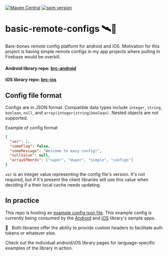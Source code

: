 [![Maven Central](https://maven-badges.herokuapp.com/maven-central/io.github.bradpatras/brc-android/badge.png)](https://maven-badges.herokuapp.com/maven-central/io.github.bradpatras/brc-android)
[![spm version](https://img.shields.io/badge/Swift%20Package%20Manager-0.1.0-blue)](https://github.com/BradPatras/brc-ios/releases)
# basic-remote-configs  🛰📝
Bare-bones remote config platform for android and iOS.  Motivation for this project is having simple remote configs in my app projects where pulling in Firebase would be overkill.

#### Android library repo: [brc-android](https://github.com/BradPatras/brc-android)
#### iOS library repo: [brc-ios](https://github.com/BradPatras/brc-ios)

## Config file format
Configs are in JSON format. Compatible data types include `integer`, `string`, `boolean`, `null`, and `array(integer|string|boolean)`. Nested objects are not supported.

Example of config format
```json
{
  "ver": 1,
  "someFlag": false,
  "someMessage": "Welcome to easy config!",
  "nullValue": null,
  "arrayOfWords": ["super", "duper", "simple", "configs"]
}
```
`ver` is an integer value representing the config file's version. It's not required, but if it's present the client libraries will use this value when deciding if a their local cache needs updating.

## In practice
This repo is hosting an [example config json file](/examples/simple.json). This example config is currently being consumed by the [Android](https://github.com/BradPatras/brc-android) and [iOS](https://github.com/BradPatras/brc-ios) library's sample apps. 

🔐 &nbsp; Both libraries offer the ability to provide custom headers to facilitate auth tokens or whatever else.

Check out the individual android/iOS library pages for language-specific examples of the library in action.
